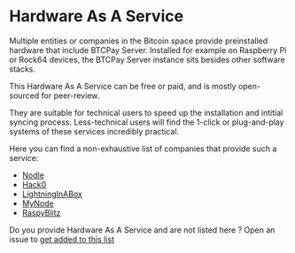 # Hardware As A Service

Multiple entities or companies in the Bitcoin space provide preinstalled hardware that include BTCPay Server.
Installed for example on Raspberry Pi or Rock64 devices, the BTCPay Server instance sits besides other software stacks.

This Hardware As A Service can be free or paid, and is mostly open-sourced for peer-review.

They are suitable for technical users to speed up the installation and intitial syncing process.
Less-technical users will find the 1-click or plug-and-play systems of these services incredibly practical.

Here you can find a non-exhaustive list of companies that provide such a service:
- [Nodle](https://www.nodl.it/)
- [Hack0](https://www.dglab.com/en/works/hack0/)
- [LightningInABox](https://lightninginabox.co/)
- [MyNode](https://mynodebtc.com/)
- [RaspyBlitz](https://shop.fulmo.org/raspiblitz/)

Do you provide Hardware As A Service and are not listed here ? Open an issue to [get added to this list](https://github.com/btcpayserver/btcpayserver-doc/issues)